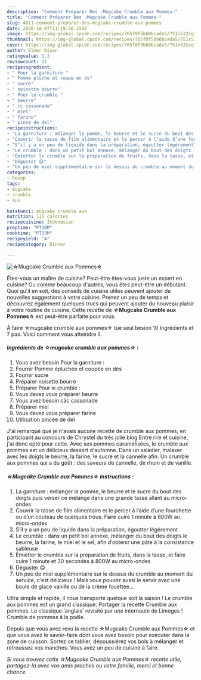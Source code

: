 ```yaml
---
description: "Comment Préparer Des ☆Mugcake Crumble aux Pommes☆"
title: "Comment Préparer Des ☆Mugcake Crumble aux Pommes☆"
slug: 4811-comment-preparer-des-mugcake-crumble-aux-pommes
date: 2020-10-07T11:19:56.159Z
image: https://img-global.cpcdn.com/recipes/765f0f5b60bcada5/751x532cq70/☆mugcake-crumble-aux-pommes☆-photo-principale-de-la-recette.jpg
thumbnail: https://img-global.cpcdn.com/recipes/765f0f5b60bcada5/751x532cq70/☆mugcake-crumble-aux-pommes☆-photo-principale-de-la-recette.jpg
cover: https://img-global.cpcdn.com/recipes/765f0f5b60bcada5/751x532cq70/☆mugcake-crumble-aux-pommes☆-photo-principale-de-la-recette.jpg
author: Elmer Dixon
ratingvalue: 3.3
reviewcount: 11
recipeingredient:
- " Pour la garniture "
- " Pomme pluche et coupe en ds"
- " sucre"
- " noisette beurre"
- " Pour le crumble "
- " beurre"
- " cc cassonade"
- " miel"
- " farine"
- " pince de del"
recipeinstructions:
- "La garniture : mélanger la pomme, le beurre et le sucre du bout des doigts puis verser ce mélange dans une grande tasse allant au micro-ondes"
- "Couvrir la tasse de film alimentaire et le percer à l’aide d’une fourchette ou d’un couteau de quelques trous. Faire cuire 1 minute à 800W au micro-ondes"
- "S’il y a un peu de liquide dans la préparation, égoutter légèrement"
- "Le crumble : dans un petit bol annexe, mélanger du bout des doigts le beurre, la farine, le miel et le sel, afin d’obtenir une pâte à la consistance sableuse"
- "Émietter le crumble sur la préparation de fruits, dans la tasse, et faire cuire 1 minute et 30 secondes à 800W au micro-ondes"
- "Déguster 😋"
- "Un peu de miel supplémentaire sur le dessus du crumble au moment du service, c&#39;est délicieux ! Mais vous pouvez aussi le servir avec une boule de glace vanille ou de la crème fouettée..."
categories:
- Resep
tags:
- mugcake
- crumble
- aux

katakunci: mugcake crumble aux 
nutrition: 111 calories
recipecuisine: Indonesian
preptime: "PT30M"
cooktime: "PT33M"
recipeyield: "4"
recipecategory: Dinner

---
```



![☆Mugcake Crumble aux Pommes☆](https://img-global.cpcdn.com/recipes/765f0f5b60bcada5/751x532cq70/☆mugcake-crumble-aux-pommes☆-photo-principale-de-la-recette.jpg)

Êtes-vous un maître de cuisine? Peut-être êtes-vous juste un expert en cuisine? Ou comme beaucoup d'autres, vous êtes peut-être un débutant. Quoi qu'il en soit, des conseils de cuisine utiles peuvent ajouter de nouvelles suggestions à votre cuisine. Prenez un peu de temps et découvrez également quelques trucs qui peuvent ajouter du nouveau plaisir à votre routine de cuisine. Cette recette de <strong> ☆Mugcake Crumble aux Pommes☆ </strong> est peut-être parfaite pour vous.

<!--inarticleads1-->

À faire ☆mugcake crumble aux pommes☆ tue seul besion 10 Ingrédients et 7 pas. Voici comment vous atteindre il.

##### Ingrédients de ☆mugcake crumble aux pommes☆ :

1. Vous avez besoin  Pour la garniture :
1. Fournir  Pomme épluchée et coupée en dés
1. Fournir  sucre
1. Préparer  noisette beurre
1. Préparer  Pour le crumble :
1. Vous devez vous préparer  beurre
1. Vous avez besoin  càc cassonade
1. Préparer  miel
1. Vous devez vous préparer  farine
1. Utilisation  pincée de del


J&#39;ai remarqué que je n&#39;avais aucune recette de crumble aux pommes, en participant au concours de Chrystel du très jolie blog Entre rire et cuisine, j&#39;ai donc opté pour cette. Avec ses pommes caramélisées, le crumble aux pommes est un délicieux dessert d&#39;automne. Dans un saladier, malaxer avec les doigts le beurre, la farine, le sucre et la cannelle afin. Un crumble aux pommes qui a du goût : des saveurs de cannelle, de rhum et de vanille. 

<!--inarticleads2-->

##### ☆Mugcake Crumble aux Pommes☆ instructions :

1. La garniture : mélanger la pomme, le beurre et le sucre du bout des doigts puis verser ce mélange dans une grande tasse allant au micro-ondes
1. Couvrir la tasse de film alimentaire et le percer à l’aide d’une fourchette ou d’un couteau de quelques trous. Faire cuire 1 minute à 800W au micro-ondes
1. S’il y a un peu de liquide dans la préparation, égoutter légèrement
1. Le crumble : dans un petit bol annexe, mélanger du bout des doigts le beurre, la farine, le miel et le sel, afin d’obtenir une pâte à la consistance sableuse
1. Émietter le crumble sur la préparation de fruits, dans la tasse, et faire cuire 1 minute et 30 secondes à 800W au micro-ondes
1. Déguster 😋
1. Un peu de miel supplémentaire sur le dessus du crumble au moment du service, c&#39;est délicieux ! Mais vous pouvez aussi le servir avec une boule de glace vanille ou de la crème fouettée...


Ultra simple et rapide, il nous transporte quelque soit la saison ! Le crumble aux pommes est un grand classique. Partager la recette Crumble aux pommes. Le classique &#39;anglais&#39; revisité par une internaute de Limoges ! Crumble de pommes à la poêle. 

<!--inarticleads1-->

<p>
Depuis que vous avez revu la recette ☆Mugcake Crumble aux Pommes☆ et que vous avez le savoir-faire dont vous avez besoin pour exécuter dans la zone de cuisson. Sortez ce tablier, dépoussiérez vos bols à mélanger et retroussez vos manches. Vous avez un peu de cuisine à faire.
</p>

<p>
<i>Si vous trouvez cette ☆Mugcake Crumble aux Pommes☆ recette utile, partagez-la avec vos amis proches ou votre famille, merci et bonne chance.</i>
</p>
